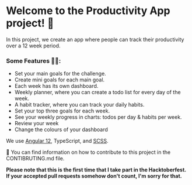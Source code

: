 <h1>Welcome to the Productivity App project! 👋</h1>

<p>In this project, we create an app where people can track their productivity over a 12 week period.</p>

<h3>Some Features ✍🏼:</h3>
<ul>
  <li>Set your main goals for the challenge.</li>
  <li>Create mini goals for each main goal.</li>
  <li>Each week has its own dashboard.</li>
  <li>Weekly planner, where you can create a todo list for every day of the week.</li>
  <li>A habit tracker, where you can track your daily habits.</li>
  <li>Set your top three goals for each week.</li>
  <li>See your weekly progress in charts: todos per day & habits per week.</li>
  <li>Review your week</li>
  <li>Change the colours of your dashboard</li>
</ul>

<p>We use <a href="https://angular.io/guide/setup-local">Angular 12</a>, TypeScript, and <a href="https://sass-lang.com/install">SCSS</a>.</p>

<p>🌻 You can find information on how to contribute to this project in the CONTIBRUTING.md file.</p>


<p><strong>Please note that this is the first time that I take part in the Hacktoberfest. If your accepted pull requests somehow don't count, I'm sorry for that.</strong></p>

